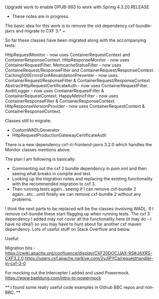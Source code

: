 Upgrade work to enable DPUB-993 to work with Spring 4.3.20.RELEASE

* These notes are in progress.

The basic idea for this work is to remove the old dependency cxf-bundle-jaxrs and migrate to CXF 3.* +

So far these classes have been migrated along with the accompanying tests:

HttpRequestMonitor  - now uses ContainerRequestContext and ContainerResponseContext.
HttpResponseMonitor - now uses ContainerRequestFilter.
MemcacheStatusFilter - now uses ContaineRequest/ResponseFilter and ContainerRequest/ResponseContext.
Caching500ErrorsForARevalidationPreventer - now uses ContainerRequest/ResponseFilter & ContainerRequest/ResponseContext
AbstractHttpRequestCertificateAuth - now uses ContainerRequestFilter.
AuditLogger - now uses ContainerRequestFilter & ContainerRequestContext.
HappyMetricFilter - now uses ContainerResponseFilter & ContainerResponseContext.
HttpResponseVersionProvider - now uses ContainerRequestContext & ContainerResponseContext.

Classes still to migrate:

- CustomWADLGenerator
- HttpRequestProductionGatewayCertificateAuth

There is a new dependency cxf-rt-frontend-jaxrs 3.2.0 which handles the Monitor classes mentions above.

The plan I am following is basically:

- Commenting out the cxf 2 bundle  dependency in pom.xml and then seeing what breaks
in compile and test.
- Looking up the migration notes and replacing the existing functionality with the recommended
migration to cxf 3.
- Then running tests again...seeing if I can remove cxf-bundle 2 again...etc...until finally we can remove cxf-bundle 2 without
any problems.

I think the next parts to be replaced will be the classes involving WADL. If I remove cxf-bundle these start flagging up
when running tests. The cxf 3 dependency I added may not cover all the functionality here (it may do - I have no idea!)
so you may have to hunt about for another cxf maven dependency. Lots of useful stuff on Stack Overflow and below.

Useful:

Migration bits -
https://cwiki.apache.org/confluence/display/CXF20DOC/JAX-RS#JAXRS-CXF3.2.0
https://users.cxf.apache.narkive.com/2vJIPYCa/requesthandler-in-cxf-3-0

For mocking out the Intercepter I added and used Powermock.
https://www.baeldung.com/intro-to-powermock

** I found some really useful code examples in Github BBC repos and non-BBC. **
